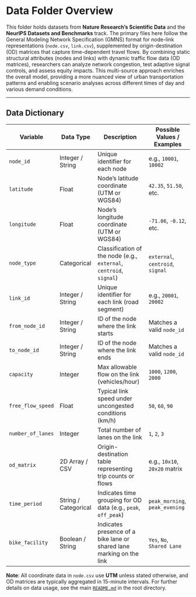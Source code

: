 # Data Folder Overview

This folder holds datasets from **Nature Research’s Scientific Data** and the **NeurIPS Datasets and Benchmarks** track. The primary files here follow the General Modeling Network Specification (GMNS) format for node-link representations (`node.csv`, `link.csv`), supplemented by origin-destination (OD) matrices that capture time-dependent travel flows. By combining static structural attributes (nodes and links) with dynamic traffic flow data (OD matrices), researchers can analyze network congestion, test adaptive signal controls, and assess equity impacts. This multi-source approach enriches the overall model, providing a more nuanced view of urban transportation patterns and enabling scenario analyses across different times of day and various demand conditions.

---

## Data Dictionary

| **Variable**       | **Data Type**         | **Description**                                                                | **Possible Values / Examples**       |
|--------------------|-----------------------|--------------------------------------------------------------------------------|--------------------------------------|
| `node_id`          | Integer / String      | Unique identifier for each node                                               | e.g., `10001`, `10002`               |
| `latitude`         | Float                 | Node’s latitude coordinate (UTM or WGS84)                                      | `42.35`, `51.50`, etc.               |
| `longitude`        | Float                 | Node’s longitude coordinate (UTM or WGS84)                                     | `-71.06`, `-0.12`, etc.              |
| `node_type`        | Categorical           | Classification of the node (e.g., `external`, `centroid`, `signal`)           | `external`, `centroid`, `signal`     |
| `link_id`          | Integer / String      | Unique identifier for each link (road segment)                                | e.g., `20001`, `20002`               |
| `from_node_id`     | Integer / String      | ID of the node where the link starts                                          | Matches a valid `node_id`            |
| `to_node_id`       | Integer / String      | ID of the node where the link ends                                            | Matches a valid `node_id`            |
| `capacity`         | Integer               | Max allowable flow on the link (vehicles/hour)                                 | `1000`, `1200`, `2000`               |
| `free_flow_speed`  | Float                 | Typical link speed under uncongested conditions (km/h)                         | `50`, `60`, `90`                     |
| `number_of_lanes`  | Integer               | Total number of lanes on the link                                             | `1`, `2`, `3`                        |
| `od_matrix`        | 2D Array / CSV        | Origin-destination table representing trip counts or flows                    | e.g., `10x10`, `20x20` matrix        |
| `time_period`      | String / Categorical  | Indicates time grouping for OD data (e.g., `peak`, `off_peak`)                | `peak_morning`, `peak_evening`       |
| `bike_facility`    | Boolean / String      | Indicates presence of a bike lane or shared lane marking on the link          | `Yes`, `No`, `Shared Lane`           |

**Note**: All coordinate data in `node.csv` use **UTM** unless stated otherwise, and OD matrices are typically aggregated in 15-minute intervals. For further details on data usage, see the main [`README.md`](../README.md) in the root directory.
